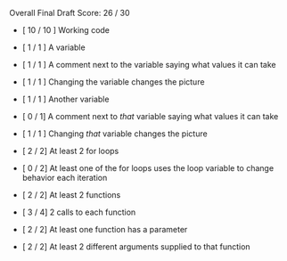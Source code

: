 Overall Final Draft Score: 26 / 30

* [ 10 / 10 ] Working code

* [ 1 / 1 ] A variable
* [ 1 / 1 ] A comment next to the variable saying what values it can take
* [ 1 / 1 ] Changing the variable changes the picture
* [ 1 / 1 ] Another variable
* [ 0 / 1] A comment next to *that* variable saying what values it can take
* [ 1 / 1 ] Changing *that* variable changes the picture

* [ 2 / 2] At least 2 for loops
* [ 0 / 2] At least one of the for loops uses the loop variable to change behavior each iteration

* [ 2 / 2] At least 2 functions
* [ 3 / 4] 2 calls to each function
* [ 2 / 2] At least one function has a parameter
* [ 2 / 2] At least 2 different arguments supplied to that function